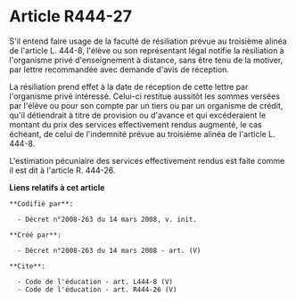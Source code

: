 # Article R444-27

S'il entend faire usage de la faculté de résiliation prévue au troisième alinéa de l'article L. 444-8, l'élève ou son
représentant légal notifie la résiliation à l'organisme privé d'enseignement à distance, sans être tenu de la motiver, par
lettre recommandée avec demande d'avis de réception. 

La résiliation prend effet à la date de réception de cette lettre par l'organisme privé intéressé. Celui-ci restitue aussitôt
les sommes versées par l'élève ou pour son compte par un tiers ou par un organisme de crédit, qu'il détiendrait à titre de
provision ou d'avance et qui excéderaient le montant du prix des services effectivement rendus augmenté, le cas échéant, de
celui de l'indemnité prévue au troisième alinéa de l'article L. 444-8. 

L'estimation pécuniaire des services effectivement rendus est faite comme il est dit à l'article R. 444-26.

**Liens relatifs à cet article**

	**Codifié par**:

	  - Décret n°2008-263 du 14 mars 2008, v. init.

	**Créé par**:

	  - Décret n°2008-263 du 14 mars 2008 - art. (V)

	**Cite**:

	  - Code de l'éducation - art. L444-8 (V)
	  - Code de l'éducation - art. R444-26 (V)
